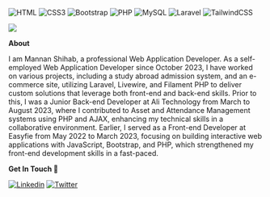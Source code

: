 
![HTML](https://img.shields.io/badge/HTML5-E34F26?style=flat-square&logo=html5&logoColor=white)
![CSS3](https://img.shields.io/badge/CSS3-1572B6?style=flat-square&logo=css3&logoColor=white)
![Bootstrap](https://img.shields.io/badge/Bootstrap-563D7C?style=flat-square&logo=bootstrap&logoColor=white)
![PHP](https://img.shields.io/badge/PHP-777BB4?style=flat-square&logo=php&logoColor=white)
![MySQL](https://img.shields.io/badge/MySQL-005C84?style=flat-square&logo=mysql&logoColor=white)
![Laravel](https://img.shields.io/badge/Laravel-FF2D20?style=flat-square&logo=laravel&logoColor=white)
![TailwindCSS](https://img.shields.io/badge/Tailwind_CSS-38B2AC?style=flat-square&logo=tailwind-css&logoColor=white)


![](https://komarev.com/ghpvc/?username=MannanShihab&style=flat-square)

**About**
 
I am Mannan Shihab, a professional Web Application Developer. As a self-employed Web Application Developer since October 2023, I have worked on various projects, including a study abroad admission system, and an e-commerce site, utilizing Laravel, Livewire, and Filament PHP to deliver custom solutions that leverage both front-end and back-end skills. Prior to this, I was a Junior Back-end Developer at Ali Technology from March to August 2023, where I contributed to Asset and Attendance Management systems using PHP and AJAX, enhancing my technical skills in a collaborative environment. Earlier, I served as a Front-end Developer at Easyfie from May 2022 to March 2023, focusing on building interactive web applications with JavaScript, Bootstrap, and PHP, which strengthened my front-end development skills in a fast-paced.

**Get In Touch 👀**

[![Linkedin](https://img.shields.io/badge/LinkedIn-0077B5?style=flat-square&logo=linkedin&logoColor=white)](https://www.linkedin.com/in/MannanShihab/) 
[![Twitter](https://img.shields.io/badge/Twitter-1DA1F2?style=flat-square&logo=twitter&logoColor=white)](https://twitter.com/MannanShihab)
